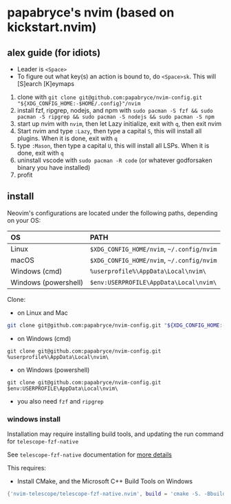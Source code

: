 # papabryce's nvim (based on kickstart.nvim)

## alex guide (for idiots)
- Leader is `<Space>`
- To figure out what key(s) an action is bound to, do `<Space>sk`. This will [S]earch [K]eymaps
1. clone with `git clone git@github.com:papabryce/nvim-config.git "${XDG_CONFIG_HOME:-$HOME/.config}"/nvim`
2. install fzf, ripgrep, nodejs, and npm with `sudo pacman -S fzf && sudo pacman -S ripgrep && sudo pacman -S nodejs && sudo pacman -S npm`
3. start up nvim with `nvim`, then let Lazy initialize, exit with `q`, then exit nvim
4. Start nvim and type `:Lazy`, then type a capital `S`, this will install all plugins. When it is done, exit with `q`
5. type `:Mason`, then type a capital `U`, this will install all LSPs. When it is done, exit with `q`
6. uninstall vscode with `sudo pacman -R code` (or whatever godforsaken binary you have installed)
7. profit


## install

Neovim's configurations are located under the following paths, depending on your OS:

| OS | PATH |
| :- | :--- |
| Linux | `$XDG_CONFIG_HOME/nvim`, `~/.config/nvim` |
| macOS | `$XDG_CONFIG_HOME/nvim`, `~/.config/nvim` |
| Windows (cmd)| `%userprofile%\AppData\Local\nvim\` |
| Windows (powershell)| `$env:USERPROFILE\AppData\Local\nvim\` |

Clone:

- on Linux and Mac
```sh
git clone git@github.com:papabryce/nvim-config.git "${XDG_CONFIG_HOME:-$HOME/.config}"/nvim
```

- on Windows (cmd)
```
git clone git@github.com:papabryce/nvim-config.git %userprofile%\AppData\Local\nvim\ 
```

- on Windows (powershell)
```
git clone git@github.com:papabryce/nvim-config.git $env:USERPROFILE\AppData\Local\nvim\ 
```

- you also need `fzf` and `ripgrep`


### windows install

Installation may require installing build tools, and updating the run command for `telescope-fzf-native`

See `telescope-fzf-native` documentation for [more details](https://github.com/nvim-telescope/telescope-fzf-native.nvim#installation)

This requires:

- Install CMake, and the Microsoft C++ Build Tools on Windows

```lua
{'nvim-telescope/telescope-fzf-native.nvim', build = 'cmake -S. -Bbuild -DCMAKE_BUILD_TYPE=Release && cmake --build build --config Release && cmake --install build --prefix build' }
```

